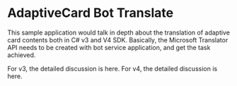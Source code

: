 ﻿# AdaptiveCard Bot Translate

This sample application would talk in depth about the translation of adaptive card contents both in C# v3 and V4 SDK. Basically, the Microsoft Translator API needs to be created with bot service application, and 
get the task achieved.

For v3, the detailed discussion is here.
For v4, the detailed discussion is here.